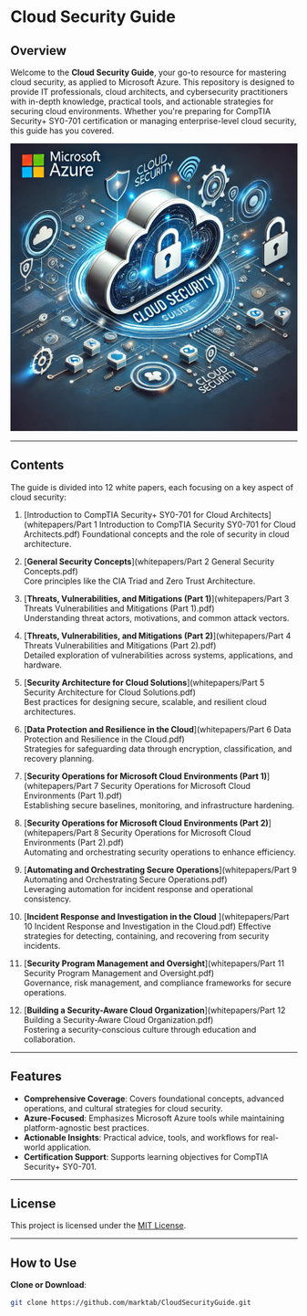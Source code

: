 # Cloud Security Guide

## Overview
Welcome to the **Cloud Security Guide**, your go-to resource for mastering cloud security, as applied to Microsoft Azure. This repository is designed to provide IT professionals, cloud architects, and cybersecurity practitioners with in-depth knowledge, practical tools, and actionable strategies for securing cloud environments. Whether you're preparing for CompTIA Security+ SY0-701 certification or managing enterprise-level cloud security, this guide has you covered.

![Microsoft Azure Cloud Security](MicrosoftCloudSecurity.jpg)

---

## Contents
The guide is divided into 12 white papers, each focusing on a key aspect of cloud security:

1. [Introduction to CompTIA Security+ SY0-701 for Cloud Architects](whitepapers/Part 1 Introduction to CompTIA Security SY0-701 for Cloud Architects.pdf)
   Foundational concepts and the role of security in cloud architecture.

2. [**General Security Concepts**](whitepapers/Part 2 General Security Concepts.pdf)  
   Core principles like the CIA Triad and Zero Trust Architecture.

3. [**Threats, Vulnerabilities, and Mitigations (Part 1)**](whitepapers/Part 3 Threats Vulnerabilities and Mitigations (Part 1).pdf)  
   Understanding threat actors, motivations, and common attack vectors.

4. [**Threats, Vulnerabilities, and Mitigations (Part 2)**](whitepapers/Part 4 Threats Vulnerabilities and Mitigations (Part 2).pdf)  
   Detailed exploration of vulnerabilities across systems, applications, and hardware.

5. [**Security Architecture for Cloud Solutions**](whitepapers/Part 5 Security Architecture for Cloud Solutions.pdf)  
   Best practices for designing secure, scalable, and resilient cloud architectures.

6. [**Data Protection and Resilience in the Cloud**](whitepapers/Part 6 Data Protection and Resilience in the Cloud.pdf)  
   Strategies for safeguarding data through encryption, classification, and recovery planning.

7. [**Security Operations for Microsoft Cloud Environments (Part 1)**](whitepapers/Part 7 Security Operations for Microsoft Cloud Environments (Part 1).pdf)  
   Establishing secure baselines, monitoring, and infrastructure hardening.

8. [**Security Operations for Microsoft Cloud Environments (Part 2)**](whitepapers/Part 8 Security Operations for Microsoft Cloud Environments (Part 2).pdf)  
   Automating and orchestrating security operations to enhance efficiency.

9. [**Automating and Orchestrating Secure Operations**](whitepapers/Part 9 Automating and Orchestrating Secure Operations.pdf)  
   Leveraging automation for incident response and operational consistency.

10. [**Incident Response and Investigation in the Cloud** ](whitepapers/Part 10 Incident Response and Investigation in the Cloud.pdf) 
    Effective strategies for detecting, containing, and recovering from security incidents.

11. [**Security Program Management and Oversight**](whitepapers/Part 11 Security Program Management and Oversight.pdf)  
    Governance, risk management, and compliance frameworks for secure operations.

12. [**Building a Security-Aware Cloud Organization**](whitepapers/Part 12 Building a Security-Aware Cloud Organization.pdf)  
    Fostering a security-conscious culture through education and collaboration.

---

## Features
- **Comprehensive Coverage**: Covers foundational concepts, advanced operations, and cultural strategies for cloud security.
- **Azure-Focused**: Emphasizes Microsoft Azure tools while maintaining platform-agnostic best practices.
- **Actionable Insights**: Practical advice, tools, and workflows for real-world application.
- **Certification Support**: Supports learning objectives for CompTIA Security+ SY0-701.

---

## License
This project is licensed under the [MIT License](LICENSE).

---

## How to Use
**Clone or Download**: 
   ```bash
   git clone https://github.com/marktab/CloudSecurityGuide.git
